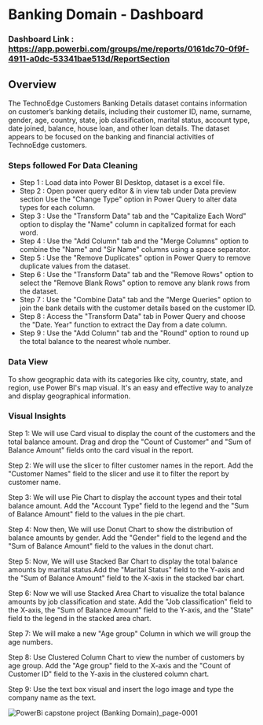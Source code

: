 

# Banking Domain - Dashboard

### Dashboard Link : https://app.powerbi.com/groups/me/reports/0161dc70-0f9f-4911-a0dc-53341bae513d/ReportSection

## Overview

The TechnoEdge Customers Banking Details dataset contains information on customer’s banking details, including their customer ID, name, surname, gender, age, country, state, job classification, marital status, account type, date joined, balance, house loan, and other loan details. The dataset appears to be focused on the banking and financial activities of TechnoEdge customers.



### Steps followed For Data Cleaning

- Step 1 : Load data into Power BI Desktop, dataset is a excel file.
- Step 2 : Open power query editor & in view tab under Data preview section Use the "Change Type" option in Power Query to alter data types for each column.
- Step 3 : Use the "Transform Data" tab and the "Capitalize Each Word" option to display the "Name" column in capitalized format for each word.
- Step 4 : Use the "Add Column" tab and the "Merge Columns" option to combine the "Name" and "Sir Name" columns using a space separator.
- Step 5 : Use the "Remove Duplicates" option in Power Query to remove duplicate values from the dataset. 
- Step 6 : Use the "Transform Data" tab and the "Remove Rows" option to select the "Remove Blank Rows" option to remove any blank rows from the dataset.
- Step 7 : Use the "Combine Data" tab and the "Merge Queries" option to join the bank details with the customer details based on the customer ID.
- Step 8 : Access the "Transform Data" tab in Power Query and choose the "Date. Year" function to extract the Day from a date column.
- Step 9 : Use the "Add Column" tab and the "Round" option to round up the total balance to the nearest whole number.

### Data View

To show geographic data with its categories like city, country, state, and region, use Power BI's map visual. It's an easy and effective way to analyze and display geographical information.

### Visual Insights

Step 1: We will use Card visual to display the count of the customers and the total balance amount. Drag and drop the "Count of Customer" and "Sum of Balance Amount" fields onto the card visual in the report.

Step 2: We will use the slicer to filter customer names in the report. Add the "Customer Names" field to the slicer and use it to filter the report by customer name.
           
Step 3: We will use Pie Chart to display the account types and their total balance amount. Add the "Account Type" field to the legend and the "Sum of Balance Amount" field to the values in the pie chart.

Step 4: Now then, We will use Donut Chart to show the distribution of balance amounts by gender. Add the "Gender" field to the legend and the "Sum of Balance Amount" field to the values in the donut chart.

Step 5: Now, We will use Stacked Bar Chart to display the total balance amounts by marital status.Add the "Marital Status" field to the Y-axis and the "Sum of Balance Amount" field to the X-axis in the stacked bar chart.

Step 6: Now we will use Stacked Area Chart to visualize the total balance amounts by job classification and state. Add the "Job classification" field to the X-axis, the "Sum of Balance Amount" field to the Y-axis, and the "State" field to the legend in the stacked area chart.

Step 7: We will make a new "Age group" Column in which we will group the age numbers.

Step 8: Use Clustered Column Chart to view the number of customers by age group. Add the "Age group" field to the X-axis and the "Count of Customer ID" field to the Y-axis in the clustered column chart.

Step 9: Use the text box visual and insert the logo image and type the company name as the text.

![PowerBi capstone project (Banking Domain)_page-0001](https://github.com/Vishal29PP/Test/assets/160697627/dec88590-f80d-49ad-abcb-8c7d6f5f443c)
